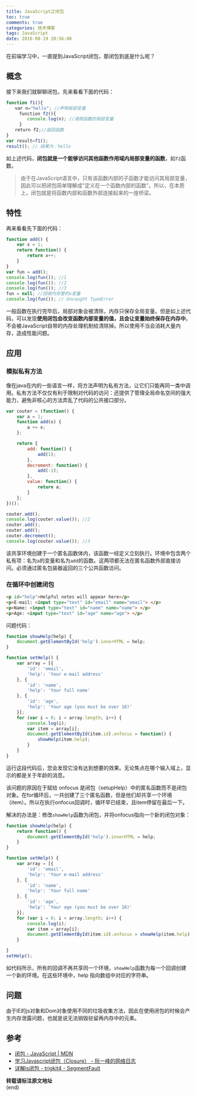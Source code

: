 ```yaml
---
title: JavaScript之闭包
toc: true
comments: true
categories: 技术博客
tags: JavaScript
date: 2016-08-19 20:56:08
---
```


在前端学习中，一直提到JavaScript闭包，那闭包到底是什么呢？
<!--more-->
## 概念

接下来我们就聊聊闭包，先来看看下面的代码：
```js
function f1(){
　　var n="hello"; //声明局部变量
　　　function f2(){
        console.log(n); //调用函数的局部变量
　　　}
　　return f2;//返回函数
}
var result=f1();
result(); // 结果为：hello
```
如上述代码，**闭包就是一个能够访问其他函数作用域内局部变量的函数**，如`f2`函数。
>由于在JavaScript语言中，只有该函数内部的子函数才能访问其局部变量，因此可以把闭包简单理解成"定义在一个函数内部的函数"。所以，在本质上，闭包就是将函数内部和函数外部连接起来的一座桥梁。

## 特性

再来看看先下面的代码：
```js
function add() {
    var x = 1;
    return function() {
        return x++;
    }
}
var fun = add();
console.log(fun()); //1
console.log(fun()); //2
console.log(fun()); //3
fun = null; //回收内存里的x变量
console.log(fun()); // Uncaught TypeError
```
一般函数在执行完毕后，局部对象会被清除，内存只保存全局变量。但是如上述代码，可以发现**使用闭包会改变函数内部变量的值，且会让变量始终保存在内存中**。不会被JavaScript自带的内存处理机制给清除掉。所以使用不当会消耗大量内存，造成性能问题。

## 应用

### 模拟私有方法

像在java在内的一些语言一样，将方法声明为私有方法，让它们只能再同一类中调用。私有方法不仅仅有利于限制对代码的访问：还提供了管理全局命名空间的强大能力，避免非核心的方法弄乱了代码的公共接口部分。

```js
var couter = (function() {
    var a = 1;
    function add(x) {
        a += x;
    };

    return {
        add: function() {
            add(1);
        },
        decrement: function() {
            add(-1);
        },
        value: function() {
            return a;
        }
    };
})();

couter.add();
console.log(couter.value()); //2
couter.add();
couter.add();
couter.decrement();
console.log(couter.value()); //3
```
该共享环境创建于一个匿名函数体内，该函数一经定义立刻执行。环境中包含两个私有项：名为` a `的变量和名为`add`的函数。这两项都无法在匿名函数外部直接访问。必须通过匿名包装器返回的三个公共函数访问。

### 在循环中创建闭包

```html
<p id="help">Helpful notes will appear here</p>
<p>E-mail: <input type="text" id="email" name="email"> </p>
<p>Name: <input type="text" id="name" name="name"> </p>
<p>Age: <input type="text" id="age" name="age"> </p>
```

问题代码：
```js
function showHelp(help) {
    document.getElementById('help').innerHTML = help;
}

function setHelp() {
    var array = [{
        'id': 'email',
        'help': 'Your e-mail address'
    }, {
        'id': 'name',
        'help': 'Your full name'
    }, {
        'id': 'age',
        'help': 'Your age (you must be over 16)'
    }];
    for (var i = 0; i < array.length; i++) {
        console.log(i);
        var item = array[i];
        document.getElementById(item.id).onfocus = function() {
            showHelp(item.help);
        }
    }
}
```
运行这段代码后，您会发现它没有达到想要的效果。无论焦点在哪个输入域上，显示的都是关于年龄的消息。

该问题的原因在于赋给 onfocus 是闭包（setupHelp）中的匿名函数而不是闭包对象。在for循环后，一共创建了三个匿名函数，但是他们却共享一个环境（item）。所以在执行onfocus回调时，循环早已结束，且item停留在最后一下。

解决的办法是：修改`showHelp`函数为闭包，并将onfocus指向一个新的闭包对象：
```js
function showHelp(help) {
    return function() {
        document.getElementById('help').innerHTML = help;
    }
}

function setHelp() {
    var array = [{
        'id': 'email',
        'help': 'Your e-mail address'
    }, {
        'id': 'name',
        'help': 'Your full name'
    }, {
        'id': 'age',
        'help': 'Your age (you must be over 16)'
    }];
    for (var i = 0; i < array.length; i++) {
        console.log(i);
        var item = array[i];
        document.getElementById(item.id).onfocus = showHelp(item.help)
    }

}
setHelp();
```
如代码所示，所有的回调不再共享同一个环境，`showHelp`函数为每一个回调创建一个新的环境。在这些环境中，help 指向数组中对应的字符串。

## 问题

由于IE的js对象和Dom对象使用不同的垃圾收集方法，因此在使用闭包的时候会产生内存泄露问题，也就是说无法销毁驻留再内存中的元素。

## 参考
* [闭包 - JavaScript | MDN](https://developer.mozilla.org/cn/docs/Web/JavaScript/Closures)
* [学习Javascript闭包（Closure） - 阮一峰的网络日志](http://www.ruanyifeng.com/blog/2009/08/learning_javascript_closures.html)
* [详解js闭包 - trigkit4 - SegmentFault](https://segmentfault.com/a/1190000000652891)



**转载请标注原文地址**                           
(end)
